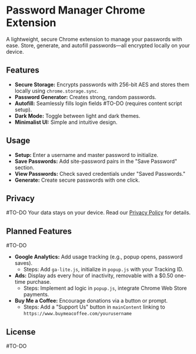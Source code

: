 # Password Manager Chrome Extension

A lightweight, secure Chrome extension to manage your passwords with ease. Store, generate, and autofill passwords—all encrypted locally on your device.

## Features
- **Secure Storage:** Encrypts passwords with 256-bit AES and stores them locally using `chrome.storage.sync`.
- **Password Generator:** Creates strong, random passwords.
- **Autofill:** Seamlessly fills login fields #TO-DO (requires content script setup).
- **Dark Mode:** Toggle between light and dark themes.
- **Minimalist UI:** Simple and intuitive design.

## Usage
- **Setup:** Enter a username and master password to initialize.
- **Save Passwords:** Add site-password pairs in the "Save Password" section.
- **View Passwords:** Check saved credentials under "Saved Passwords."
- **Generate:** Create secure passwords with one click.

## Privacy
#TO-DO
Your data stays on your device. Read our [Privacy Policy](https://yourusername.github.io/password-manager-privacy/policy.md) for details.

## Planned Features
#TO-DO
- **Google Analytics:** Add usage tracking (e.g., popup opens, password saves).
  - Steps: Add `ga-lite.js`, initialize in `popup.js` with your Tracking ID.
- **Ads:** Display ads every hour of inactivity, removable with a $0.50 one-time purchase.
  - Steps: Implement ad logic in `popup.js`, integrate Chrome Web Store payments.
- **Buy Me a Coffee:** Encourage donations via a button or prompt.
  - Steps: Add a "Support Us" button in `mainContent` linking to `https://www.buymeacoffee.com/yourusername`

## License
#TO-DO
